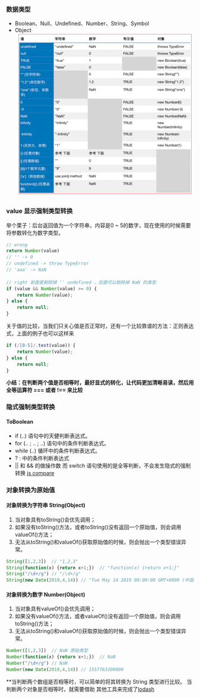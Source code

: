 ### 数据类型
- Boolean、Null、Undefined、Number、String、Symbol
- Object
![](../images/typeconvert-1.png)


### value 显示强制类型转换
举个栗子：后台返回值为一个字符串，内容是0 ~ 5的数字，现在使用的时候需要将参数转化为数字类型。
```javascript
// wrong
return Number(value)
// '' -> 0
// undefined -> throw TypeError
// 'aaa' -> NaN

// right 前面是剔除掉 '' undefined ，后面可以剔除掉 NaN 的类型
if (value && Number(value) >= 0) {
    return Number(value);
} else {
    return null;
}
```

关于值的比较，当我们只关心值是否正常时，还有一个比较靠谱的方法：正则表达式，上面的例子也可以这样来
```javascript
if (/[0-5]/.test(value)) {
    return Number(value);
} else {
    return null;
}
```

**小结：在判断两个值是否相等时，最好显式的转化，让代码更加清晰易读，然后用全等运算符 === 或者 !== 来比较**

### 隐式强制类型转换
#### ToBoolean
- if (..) 语句中的天健判断表达式。
- for (.. ; .. ; ..) 语句中的条件判断表达式。
- while (..) 循环中的条件判断表达式。
- ? : 中的条件判断表达式
- || 和 && 的做操作数
而 switch 语句使用的是全等判断，不会发生隐式的强制转换
[js compare](https://dorey.github.io/JavaScript-Equality-Table/)

### 对象转换为原始值
#### 对象转换为字符串 String(Object)
1. 当对象具有toString()会优先调用；
2. 如果没有toString()方法，或者toString()没有返回一个原始值，则会调用valueOf()方法；
3. 无法从toString()和valueOf()获取原始值的时候，则会抛出一个类型错误异常。
```javascript
String([1,2,3])  // "1,2,3"
String(function(x) {return x+1;})  // "function(x) {return x+1;}"
String("/\d+/g") // "/\d+/g"
String(new Date(2019,4,14)) // "Tue May 14 2019 00:00:00 GMT+0800 (中国标准时间)"
```
#### 对象转换为数字 Number(Object)
1. 当对象具有valueOf()会优先调用；
2. 如果没有valueOf()方法，或者valueOf()没有返回一个原始值，则会调用toString()方法；
3. 无法从toString()和valueOf()获取原始值的时候，则会抛出一个类型错误异常。
```javascript
Number([1,2,3])  // NaN 原始类型
Number(function(x) {return x+1;})  // NaN
Number("/\d+/g") // NaN
Number(new Date(2019,4,14)) // 1557763200000
```

**当判断两个数组是否相等时，可以简单的将其转换为 String 类型进行比较。
当判断两个对象是否相等时，就需要借助 其他工具来完成了[lodash](https://lodash.com/docs/4.17.11#isEqual)
